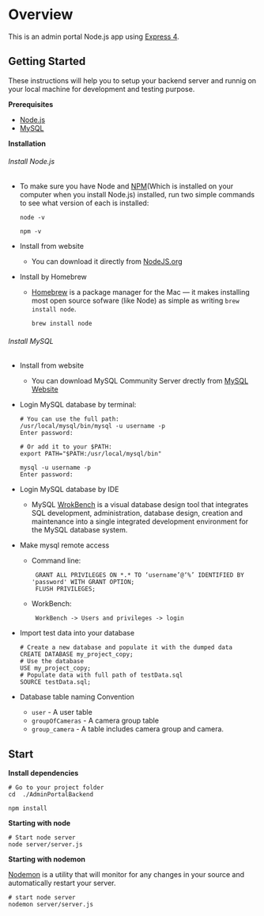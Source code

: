 # Overview
This is an admin portal Node.js app using [Express 4](http://expressjs.com/).

## Getting Started
These instructions will help you to setup your backend server and runnig on your local machine for development and testing purpose.

**Prerequisites**
* [Node.js](https://nodejs.org/en/)
* [MySQL](https://dev.mysql.com/downloads/mysql/)

**Installation**
###### Install Node.js

  - To make sure you have Node and [NPM](https://www.npmjs.com/)(Which is installed on your computer when you install Node.js) installed, run two simple commands to see what version of each is installed:
  
    ```
    node -v

    npm -v
    ```

 - Install from website
   - You can download it directly from [NodeJS.org](https://nodejs.org/en/)

 - Install by Homebrew

   - [Homebrew](https://brew.sh/) is a package manager for the Mac — it makes installing most open source sofware (like Node) as simple as writing `brew install node`.
     ```
     brew install node
     ```


###### Install MySQL

- Install from website

   - You can download MySQL Community Server drectly from [MySQL Website](https://dev.mysql.com/downloads/mysql/)

- Login MySQL database by terminal:

   ```
   # You can use the full path:
   /usr/local/mysql/bin/mysql -u username -p
   Enter password:
  
   # Or add it to your $PATH:
   export PATH="$PATH:/usr/local/mysql/bin"

   mysql -u username -p
   Enter password:
   ```

- Login MySQL database by IDE

  - MySQL [WrokBench](https://dev.mysql.com/downloads/workbench/) is a visual database design tool that integrates SQL development, administration, database design, creation and maintenance into a single integrated development environment for the MySQL database system. 

- Make mysql remote access
  - Command line: 
    ```
     GRANT ALL PRIVILEGES ON *.* TO ‘username’@‘%’ IDENTIFIED BY 'password' WITH GRANT OPTION;
     FLUSH PRIVILEGES;
    ```
  - WorkBench:
    ```
     WorkBench -> Users and privileges -> login
    ```
- Import test data into your database
  
  ```
  # Create a new database and populate it with the dumped data
  CREATE DATABASE my_project_copy;
  # Use the database
  USE my_project_copy;
  # Populate data with full path of testData.sql
  SOURCE testData.sql;
  
  ```
- Database table naming Convention
  - `user` - A user table
  - `groupOfCameras` - A camera group table
  - `group_camera` - A table includes camera group and camera.
  
  
## Start 

**Install dependencies**

```
# Go to your project folder
cd  ./AdminPortalBackend

npm install 
```
**Starting with node**
```
# Start node server
node server/server.js
```
**Starting with nodemon**

[Nodemon](https://nodemon.io/) is a utility that will monitor for any changes in your source and automatically restart your server.
```
# start node server
nodemon server/server.js
```

